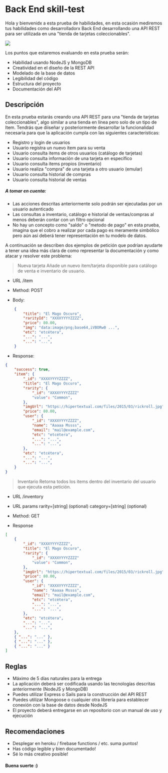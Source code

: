 # Back End skill-test

Hola y bienvenidx a esta prueba de habilidades, en esta ocasión mediremos tus habilidades como desarrolladorx Back End desarrollando una API REST para ser utilizada en una "tienda de tarjetas coleccionables".

![](https://media0.giphy.com/media/RyXVu4ZW454IM/200.gif)

Los puntos que estaremos evaluando en esta prueba serán:

- Habilidad usando NodeJS y MongoDB
- Creatividad en el diseño de la REST API
- Modelado de la base de datos
- Legibilidad del código
- Estructura del proyecto
- Documentación del API

## Descripción

En esta prueba estarás creando una API REST para una "tienda de tarjetas coleccionables", algo similar a una tienda en línea pero solo de un tipo de Item. Tendrás que diiseñar y posteriormente desarrollar la funcionalidad necesaria para que la aplicación cumpla con las siguientes características:

- Registro y login de usuarios
- Usuario registra un nuevo item para su venta
- Usuario consulta items de otros usuarios (catálogo de tarjetas)
- Usuario consulta información de una tarjeta en específico
- Usuario consulta items propios (inventario)
- Usuario realiza "compra" de una tarjeta a otro usuario (emular)
- Usuario consulta historial de compras
- Usuario consulta historial de ventas

##### A tomar en cuenta:

- Las acciones descritas anteriormente solo podrán ser ejecutadas por un usuario autenticado
- Las consultas a inventario, catálogo e historial de ventas/compras al menos deberán contar con un filtro opcional
- No hay un concepto como "saldo" o "metodo de pago" en esta prueba, imagina que el cobro a realizar por cada pago es meramente simbólico pero aún así deberá tener representación en tu modelo de datos.

A continuación se describen dos ejemplos de petición que podrían ayudarte a tener una idea más clara de como representar la documentación y como atacar y resolver este problema: 

> Nueva tarjeta
> Añade un nuevo item/tarjeta disponible para catálogo de venta e inventario de usuario.

* URL
/item

* Method: 
POST

* Body:
```json
    {
        "title": "El Mago Oscuro",
        "rarityId": "XXXXYYYYZZZZ",
        "price": 80.00,
        "img": "data:image/png;base64,iVBORw0 ...",
        "etc": "etcétera",
        "...": "...",
        "...": "...",
    }
```

* Response:
```json
{
    "success": true,
    "item": {
        "_id": "XXXXYYYYZZZZ",
        "title": "El Mago Oscuro",
        "rarity": {
            "_id": "XXXXYYYYZZZZ"
            "value": "Common",
        },
        "imgUrl": "https://hipertextual.com/files/2015/03/rickroll.jpg",
        "price": 80.00,
        "user": {
            "_id": "XXXXYYYYZZZZ",
            "name": "Aaaaa Mssss",
            "email": "mail@example.com",
            "etc": "etcétera",
            "...": "...",
            "...": "...",
        },
        "etc": "etcétera",
        "...": "...",
        "...": "...",
    }
}
```

> Inventario
> Retorna todos los items dentro del inventario del usuario que ejecuta esta petición.

* URL
/inventory

* URL params
rarity=[string] (optional)
category=[string] (optional)

* Method: 
GET

* Response
```json
[
    {
        "_id": "XXXXYYYYZZZZ",
        "title": "El Mago Oscuro",
        "rarity": {
            "_id": "XXXXYYYYZZZZ"
            "value": "Common",
        },
        "imgUrl": "https://hipertextual.com/files/2015/03/rickroll.jpg",
        "price": 80.00,
        "user": {
            "_id": "XXXXYYYYZZZZ",
            "name": "Aaaaa Mssss",
            "email": "mail@example.com",
            "etc": "etcétera",
            "...": "...",
            "...": "...",
        },
        "etc": "etcétera",
        "...": "...",
        "...": "...",
    },
    { "...": "..." },
    { "...": "..." },
    { "...": "..." }
]
```

## Reglas

- Máximo de 5 días naturales para la entrega
- La aplicación deberá ser codificada usando las tecnologías descritas anteriormente (NodeJS y MongoDB)
- Puedes utilizar Express o Sails para la construcción del API REST
- Puedes utilizar Mongoose o cualquier otra librería para establecer conexión con la base de datos desde NodeJS
- El proyecto deberá entregarse en un repositorio con un manual de uso y ejecución

## Recomendaciones

- Desplegar en heroku / firebase functions / etc. suma puntos!
- Has código legible y bien documentado!
- Sé lo más creativo posible!

#### Buena suerte :) 
